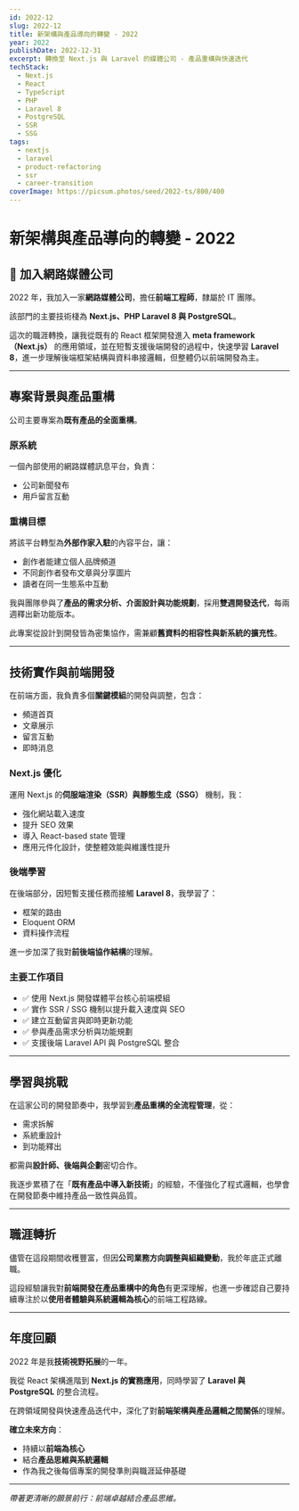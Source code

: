 ```yaml
---
id: 2022-12
slug: 2022-12
title: 新架構與產品導向的轉變 - 2022
year: 2022
publishDate: 2022-12-31
excerpt: 轉換至 Next.js 與 Laravel 的媒體公司 - 產品重構與快速迭代
techStack:
  - Next.js
  - React
  - TypeScript
  - PHP
  - Laravel 8
  - PostgreSQL
  - SSR
  - SSG
tags:
  - nextjs
  - laravel
  - product-refactoring
  - ssr
  - career-transition
coverImage: https://picsum.photos/seed/2022-ts/800/400
---
```


# 新架構與產品導向的轉變 - 2022

## 🚀 加入網路媒體公司

2022 年，我加入一家**網路媒體公司**，擔任**前端工程師**，隸屬於 IT 團隊。

該部門的主要技術棧為 **Next.js、PHP Laravel 8 與 PostgreSQL**。

這次的職涯轉換，讓我從既有的 React 框架開發進入 **meta framework（Next.js）** 的應用領域，並在短暫支援後端開發的過程中，快速學習 **Laravel 8**，進一步理解後端框架結構與資料串接邏輯，但整體仍以前端開發為主。

---

## 專案背景與產品重構

公司主要專案為**既有產品的全面重構**。

### 原系統
一個內部使用的網路媒體訊息平台，負責：
- 公司新聞發布
- 用戶留言互動

### 重構目標
將該平台轉型為**外部作家入駐**的內容平台，讓：
- 創作者能建立個人品牌頻道
- 不同創作者發布文章與分享圖片
- 讀者在同一生態系中互動

我與團隊參與了**產品的需求分析、介面設計與功能規劃**，採用**雙週開發迭代**，每兩週釋出新功能版本。

此專案從設計到開發皆為密集協作，需兼顧**舊資料的相容性與新系統的擴充性**。

---

## 技術實作與前端開發

在前端方面，我負責多個**關鍵模組**的開發與調整，包含：
- 頻道首頁
- 文章展示
- 留言互動
- 即時消息

### Next.js 優化

運用 Next.js 的**伺服端渲染（SSR）與靜態生成（SSG）** 機制，我：
- 強化網站載入速度
- 提升 SEO 效果
- 導入 React-based state 管理
- 應用元件化設計，使整體效能與維護性提升

### 後端學習

在後端部分，因短暫支援任務而接觸 **Laravel 8**，我學習了：
- 框架的路由
- Eloquent ORM
- 資料操作流程

進一步加深了我對**前後端協作結構**的理解。

### 主要工作項目

- ✅ 使用 Next.js 開發媒體平台核心前端模組
- ✅ 實作 SSR / SSG 機制以提升載入速度與 SEO
- ✅ 建立互動留言與即時更新功能
- ✅ 參與產品需求分析與功能規劃
- ✅ 支援後端 Laravel API 與 PostgreSQL 整合

---

## 學習與挑戰

在這家公司的開發節奏中，我學習到**產品重構的全流程管理**，從：
- 需求拆解
- 系統重設計
- 到功能釋出

都需與**設計師、後端與企劃**密切合作。

我逐步累積了在「**既有產品中導入新技術**」的經驗，不僅強化了程式邏輯，也學會在開發節奏中維持產品一致性與品質。

---

## 職涯轉折

儘管在這段期間收穫豐富，但因**公司業務方向調整與組織變動**，我於年底正式離職。

這段經驗讓我對**前端開發在產品重構中的角色**有更深理解，也進一步確認自己要持續專注於以**使用者體驗與系統邏輯為核心**的前端工程路線。

---

## 年度回顧

2022 年是我**技術視野拓展**的一年。

我從 React 架構進階到 **Next.js 的實務應用**，同時學習了 **Laravel 與 PostgreSQL** 的整合流程。

在跨領域開發與快速產品迭代中，深化了對**前端架構與產品邏輯之間關係**的理解。

**確立未來方向**：
- 持續以**前端為核心**
- 結合**產品思維與系統邏輯**
- 作為我之後每個專案的開發準則與職涯延伸基礎

---

_帶著更清晰的願景前行：前端卓越結合產品思維。_
